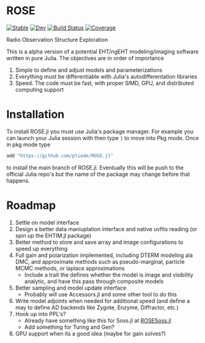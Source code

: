 # ROSE

[![Stable](https://img.shields.io/badge/docs-stable-blue.svg)](https://ptiede.github.io/ROSE.jl/latest/)
[![Dev](https://img.shields.io/badge/docs-dev-blue.svg)](https://ptiede.github.io/ROSE.jl/latest/)
[![Build Status](https://github.com/ptiede/ROSE.jl/workflows/CI/badge.svg)](https://github.com/ptiede/ROSE.jl/actions)
[![Coverage](https://codecov.io/gh/ptiede/ROSE.jl/branch/master/graph/badge.svg)](https://codecov.io/gh/ptiede/ROSE.jl)

Radio Observation Structure Exploration

This is a alpha version of a potential EHT/ngEHT modeling/imaging software written in pure Julia. The objectives are in order of importance

1. Simple to define and adjust models and parameterizations
2. Everything must be differentiable with Julia's autodifferentation libraries
3. Speed. The code must be fast, with proper SIMD, GPU, and distributed computing support

# Installation
To install ROSE.jl you must use Julia's package manager. For example you can launch your Julia session with then type `]` to move into Pkg mode. Once in pkg mode type
```julia
add "https://github.com/ptiede/ROSE.jl"
```
to install the main branch of ROSE.jl. Eventually this will be push to the official Julia repo's but the name of the package may change before that happens.


# Roadmap

1. Settle on model interface
2. Design a better data maniuplation interface and native uvfits reading (or spin up the EHTIM.jl package)
4. Better method to store and save array and image configurations to speed up everything
5. Full gain and polarization implemented, including DTERM modeling ala DMC, and approximate methods such as pseudo-marginal, particle MCMC methods, or laplace approximations
   - Include a trait the defines whether the model is image and visibility analytic, and have this pass through composite models 
5. Better sampling and model update interface 
   - Probably will use Accessors.jl and some other tool to do this
6. Write model adjoints when needed for additional speed (and define a may to define AD backends like Zygote, Enzyme, Diffractor, etc.)
7. Hook up into PPL's?
   - Already have something like this for Soss.jl at [ROSESoss.jl](https://github.com/ptiede/ROSESoss.jl)
   - Add something for Turing and Gen?
8. GPU support when its a good idea (maybe for gain solves?)

